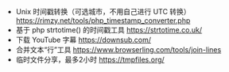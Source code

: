 * Unix 时间戳转换（可选城市，不用自己进行 UTC 转换） https://rimzy.net/tools/php_timestamp_converter.php
* 基于 php strtotime() 的时间戳工具 https://strtotime.co.uk/
* 下载 YouTube 字幕 https://downsub.com/
* 合并文本“行”工具 https://www.browserling.com/tools/join-lines
* 临时文件分享，最多2小时 https://tmpfiles.org/
